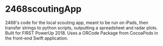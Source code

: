# 2468scoutingApp
2468's code for the local scouting app, meant to be run on iPads, then transfer strings to python scripts, outputting a spreadsheet and radar plots. Built for FIRST PowerUp 2018. Uses a ORCode Package from CocoaPods in the front-end Swift application.
